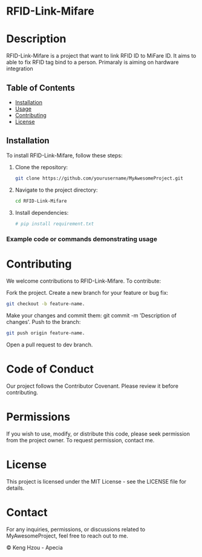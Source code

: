 # RFID-Link-Mifare

# Description
RFID-Link-Mifare is a project that want to link RFID ID to MiFare ID. It aims to able to fix RFID tag bind to a person. Primaraly is aiming on hardware integration

## Table of Contents

- [Installation](#installation)
- [Usage](#usage)
- [Contributing](#contributing)
- [License](#license)

## Installation

To install RFID-Link-Mifare, follow these steps:

1. Clone the repository:

    ```bash
    git clone https://github.com/yourusername/MyAwesomeProject.git
    ```

2. Navigate to the project directory:

    ```bash
    cd RFID-Link-Mifare
    ```

3. Install dependencies:

    ```bash
    # pip install requirement.txt
    ```




### Example code or commands demonstrating usage
# Contributing
We welcome contributions to RFID-Link-Mifare. To contribute:

Fork the project.
Create a new branch for your feature or bug fix: 
```bash
git checkout -b feature-name.
```
Make your changes and commit them: git commit -m 'Description of changes'.
Push to the branch: 
```bash
git push origin feature-name.
```
Open a pull request to dev branch.

# Code of Conduct
Our project follows the Contributor Covenant. Please review it before contributing.

# Permissions
If you wish to use, modify, or distribute this code, please seek permission from the project owner. To request permission, contact me.

# License
This project is licensed under the MIT License - see the LICENSE file for details.

# Contact
For any inquiries, permissions, or discussions related to MyAwesomeProject, feel free to reach out to me.


© Keng Hzou - Apecia
